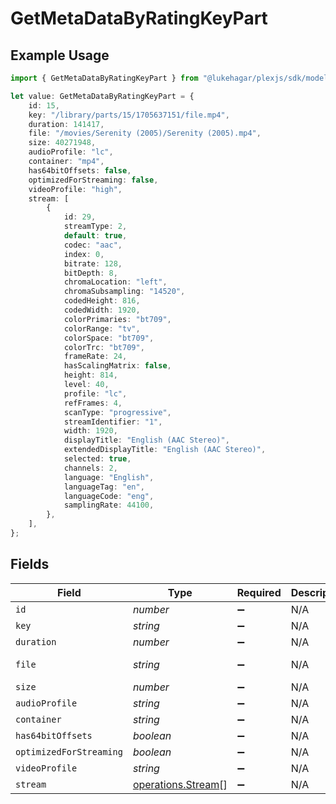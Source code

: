 # GetMetaDataByRatingKeyPart

## Example Usage

```typescript
import { GetMetaDataByRatingKeyPart } from "@lukehagar/plexjs/sdk/models/operations";

let value: GetMetaDataByRatingKeyPart = {
    id: 15,
    key: "/library/parts/15/1705637151/file.mp4",
    duration: 141417,
    file: "/movies/Serenity (2005)/Serenity (2005).mp4",
    size: 40271948,
    audioProfile: "lc",
    container: "mp4",
    has64bitOffsets: false,
    optimizedForStreaming: false,
    videoProfile: "high",
    stream: [
        {
            id: 29,
            streamType: 2,
            default: true,
            codec: "aac",
            index: 0,
            bitrate: 128,
            bitDepth: 8,
            chromaLocation: "left",
            chromaSubsampling: "14520",
            codedHeight: 816,
            codedWidth: 1920,
            colorPrimaries: "bt709",
            colorRange: "tv",
            colorSpace: "bt709",
            colorTrc: "bt709",
            frameRate: 24,
            hasScalingMatrix: false,
            height: 814,
            level: 40,
            profile: "lc",
            refFrames: 4,
            scanType: "progressive",
            streamIdentifier: "1",
            width: 1920,
            displayTitle: "English (AAC Stereo)",
            extendedDisplayTitle: "English (AAC Stereo)",
            selected: true,
            channels: 2,
            language: "English",
            languageTag: "en",
            languageCode: "eng",
            samplingRate: 44100,
        },
    ],
};
```

## Fields

| Field                                                           | Type                                                            | Required                                                        | Description                                                     | Example                                                         |
| --------------------------------------------------------------- | --------------------------------------------------------------- | --------------------------------------------------------------- | --------------------------------------------------------------- | --------------------------------------------------------------- |
| `id`                                                            | *number*                                                        | :heavy_minus_sign:                                              | N/A                                                             | 15                                                              |
| `key`                                                           | *string*                                                        | :heavy_minus_sign:                                              | N/A                                                             | /library/parts/15/1705637151/file.mp4                           |
| `duration`                                                      | *number*                                                        | :heavy_minus_sign:                                              | N/A                                                             | 141417                                                          |
| `file`                                                          | *string*                                                        | :heavy_minus_sign:                                              | N/A                                                             | /movies/Serenity (2005)/Serenity (2005).mp4                     |
| `size`                                                          | *number*                                                        | :heavy_minus_sign:                                              | N/A                                                             | 40271948                                                        |
| `audioProfile`                                                  | *string*                                                        | :heavy_minus_sign:                                              | N/A                                                             | lc                                                              |
| `container`                                                     | *string*                                                        | :heavy_minus_sign:                                              | N/A                                                             | mp4                                                             |
| `has64bitOffsets`                                               | *boolean*                                                       | :heavy_minus_sign:                                              | N/A                                                             | false                                                           |
| `optimizedForStreaming`                                         | *boolean*                                                       | :heavy_minus_sign:                                              | N/A                                                             | false                                                           |
| `videoProfile`                                                  | *string*                                                        | :heavy_minus_sign:                                              | N/A                                                             | high                                                            |
| `stream`                                                        | [operations.Stream](../../../sdk/models/operations/stream.md)[] | :heavy_minus_sign:                                              | N/A                                                             |                                                                 |